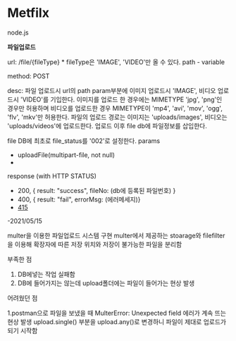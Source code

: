 # Metfilx
node.js

**파일업로드**

url: /file/{fileType} * fileType은 'IMAGE', 'VIDEO'만 올 수 있다. path - variable

method: POST

desc: 파일 업로드시 url의 path param부분에 이미지 업로드시 'IMAGE', 비디오 업로드시 'VIDEO'를 기입한다.  이미지를 업로드 한 경우에는 MIMETYPE 'jpg', 'png'인 경우만 허용하며 비디오를 업로드한 경우 MIMETYPE이 'mp4', 'avi', 'mov', 'ogg', 'flv', 'mkv'만 허용한다. 파일의 업로드 경로는 이미지는 'uploads/images', 비디오는 'uploads/videos'에 업로드한다. 업로드 이후 file db에 파일정보를 삽입한다.

file DB에 최초로 file_status를 '002'로 설정한다. 
params
- uploadFile(multipart-file, not null)
- 
response (with HTTP STATUS)

- 200, { result: "success", fileNo: (db에 등록된 파일번호) }
- 400, { result: "fail", errorMsg: (에러메세지)}
- [415](https://developer.mozilla.org/en-US/docs/Web/HTTP/Status/415)


-2021/05/15

multer을 이용한 파일업로드 시스템 구현 multer에서 제공하는 stoarage와 filefilter을 이용해 확장자에 따른 저장 위치와
저장이 불가능한 파일을 분리함 

부족한 점
1. DB에넣는 작업 실패함
2. DB에 들어가지는 않는데 upload폴더에는 파일이 들어가는 현상 발생

어려웠던 점

1.postman으로 파일을 보냈을 때 MulterError: Unexpected field 에러가 계속 뜨는 현상 발생 upload.single() 부분을 upload.any()로 변경하니 
파일이 제대로 업로드가 되기 시작함
